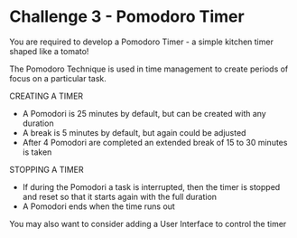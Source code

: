 Challenge 3 - Pomodoro Timer
============================

You are required to develop a Pomodoro Timer - a simple kitchen timer shaped like a tomato!

The Pomodoro Technique is used in time management to create periods of focus on a particular task.

CREATING A TIMER
- A Pomodori is 25 minutes by default, but can be created with any duration
- A break is 5 minutes by default, but again could be adjusted
- After 4 Pomodori are completed an extended break of 15 to 30 minutes is taken

STOPPING A TIMER
- If during the Pomodori a task is interrupted, then the timer is stopped and reset so that it starts again with the full duration
- A Pomodori ends when the time runs out

You may also want to consider adding a User Interface to control the timer

